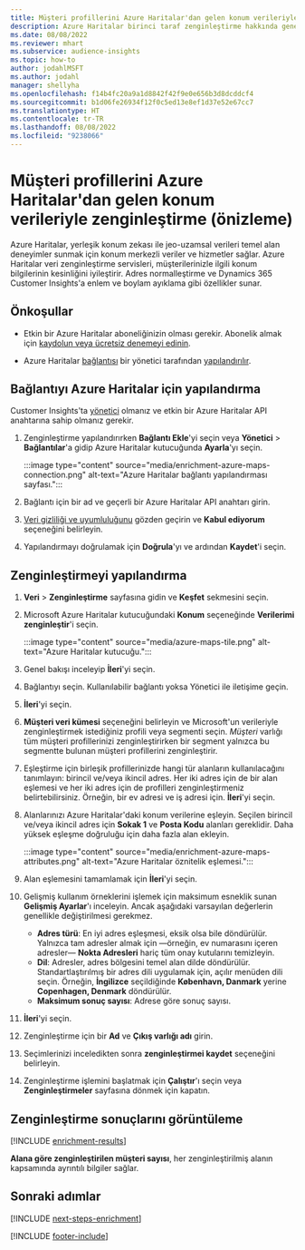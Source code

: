 ```yaml
---
title: Müşteri profillerini Azure Haritalar'dan gelen konum verileriyle zenginleştirme (önizleme)
description: Azure Haritalar birinci taraf zenginleştirme hakkında genel bilgiler.
ms.date: 08/08/2022
ms.reviewer: mhart
ms.subservice: audience-insights
ms.topic: how-to
author: jodahlMSFT
ms.author: jodahl
manager: shellyha
ms.openlocfilehash: f14b4fc20a9a1d8842f42f9e0e656b3d8dcddcf4
ms.sourcegitcommit: b1d06fe26934f12f0c5ed13e8ef1d37e52e67cc7
ms.translationtype: HT
ms.contentlocale: tr-TR
ms.lasthandoff: 08/08/2022
ms.locfileid: "9238066"
---
```

# <a name="enrich-customer-profiles-with-location-data-from-azure-maps-preview"></a>Müşteri profillerini Azure Haritalar'dan gelen konum verileriyle zenginleştirme (önizleme)

Azure Haritalar, yerleşik konum zekası ile jeo-uzamsal verileri temel alan deneyimler sunmak için konum merkezli veriler ve hizmetler sağlar. Azure Haritalar veri zenginleştirme servisleri, müşterilerinizle ilgili konum bilgilerinin kesinliğini iyileştirir. Adres normalleştirme ve Dynamics 365 Customer Insights'a enlem ve boylam ayıklama gibi özellikler sunar.

## <a name="prerequisites"></a>Önkoşullar

- Etkin bir Azure Haritalar aboneliğinizin olması gerekir. Abonelik almak için [kaydolun veya ücretsiz denemeyi edinin](https://azure.microsoft.com/services/azure-maps/).

- Azure Haritalar [bağlantısı](connections.md) bir yönetici tarafından [yapılandırılır](#configure-the-connection-for-azure-maps).

## <a name="configure-the-connection-for-azure-maps"></a>Bağlantıyı Azure Haritalar için yapılandırma

Customer Insights'ta [yönetici](permissions.md#admin) olmanız ve etkin bir Azure Haritalar API anahtarına sahip olmanız gerekir.

1. Zenginleştirme yapılandırırken **Bağlantı Ekle**'yi seçin veya **Yönetici** > **Bağlantılar**'a gidip Azure Haritalar kutucuğunda **Ayarla**'yı seçin.

   :::image type="content" source="media/enrichment-azure-maps-connection.png" alt-text="Azure Haritalar bağlantı yapılandırması sayfası.":::

1. Bağlantı için bir ad ve geçerli bir Azure Haritalar API anahtarı girin.

1. [Veri gizliliği ve uyumluluğunu](connections.md#data-privacy-and-compliance) gözden geçirin ve **Kabul ediyorum** seçeneğini belirleyin.

1. Yapılandırmayı doğrulamak için **Doğrula**'yı ve ardından **Kaydet**'i seçin.

## <a name="configure-the-enrichment"></a>Zenginleştirmeyi yapılandırma

1. **Veri** > **Zenginleştirme** sayfasına gidin ve **Keşfet** sekmesini seçin.

1. Microsoft Azure Haritalar kutucuğundaki **Konum** seçeneğinde **Verilerimi zenginleştir**'i seçin.

   :::image type="content" source="media/azure-maps-tile.png" alt-text="Azure Haritalar kutucuğu.":::

1. Genel bakışı inceleyip **İleri**'yi seçin.

1. Bağlantıyı seçin. Kullanılabilir bağlantı yoksa Yönetici ile iletişime geçin.

1. **İleri**'yi seçin.

1. **Müşteri veri kümesi** seçeneğini belirleyin ve Microsoft'un verileriyle zenginleştirmek istediğiniz profili veya segmenti seçin. *Müşteri* varlığı tüm müşteri profillerinizi zenginleştirirken bir segment yalnızca bu segmentte bulunan müşteri profillerini zenginleştirir.

1. Eşleştirme için birleşik profillerinizde hangi tür alanların kullanılacağını tanımlayın: birincil ve/veya ikincil adres. Her iki adres için de bir alan eşlemesi ve her iki adres için de profilleri zenginleştirmeniz belirtebilirsiniz. Örneğin, bir ev adresi ve iş adresi için. **İleri**'yi seçin.

1. Alanlarınızı Azure Haritalar'daki konum verilerine eşleyin. Seçilen birincil ve/veya ikincil adres için **Sokak 1** ve **Posta Kodu** alanları gereklidir. Daha yüksek eşleşme doğruluğu için daha fazla alan ekleyin.

   :::image type="content" source="media/enrichment-azure-maps-attributes.png" alt-text="Azure Haritalar öznitelik eşlemesi.":::

1. Alan eşlemesini tamamlamak için **İleri**'yi seçin.

1. Gelişmiş kullanım örneklerini işlemek için maksimum esneklik sunan **Gelişmiş Ayarlar**'ı inceleyin. Ancak aşağıdaki varsayılan değerlerin genellikle değiştirilmesi gerekmez.

   - **Adres türü**: En iyi adres eşleşmesi, eksik olsa bile döndürülür. Yalnızca tam adresler almak için &mdash;örneğin, ev numarasını içeren adresler&mdash; **Nokta Adresleri** hariç tüm onay kutularını temizleyin.
   - **Dil**: Adresler, adres bölgesini temel alan dilde döndürülür. Standartlaştırılmış bir adres dili uygulamak için, açılır menüden dili seçin. Örneğin, **İngilizce** seçildiğinde **København, Danmark** yerine **Copenhagen, Denmark** döndürülür.
   - **Maksimum sonuç sayısı**: Adrese göre sonuç sayısı.

1. **İleri**'yi seçin.

1. Zenginleştirme için bir **Ad** ve **Çıkış varlığı adı** girin.

1. Seçimlerinizi inceledikten sonra **zenginleştirmei kaydet** seçeneğini belirleyin.

1. Zenginleştirme işlemini başlatmak için **Çalıştır**'ı seçin veya **Zenginleştirmeler** sayfasına dönmek için kapatın.

## <a name="view-enrichment-results"></a>Zenginleştirme sonuçlarını görüntüleme

[!INCLUDE [enrichment-results](includes/enrichment-results.md)]

**Alana göre zenginleştirilen müşteri sayısı**, her zenginleştirilmiş alanın kapsamında ayrıntılı bilgiler sağlar.

## <a name="next-steps"></a>Sonraki adımlar

[!INCLUDE [next-steps-enrichment](includes/next-steps-enrichment.md)]

[!INCLUDE [footer-include](includes/footer-banner.md)]
